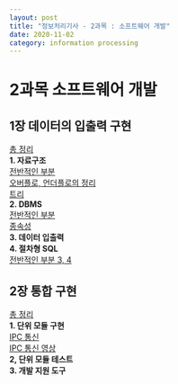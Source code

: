 ```yaml
---
layout: post
title: "정보처리기사 - 2과목 : 소프트웨어 개발"
date: 2020-11-02
category: information processing
---
```

# 2과목 소프트웨어 개발
## 1장 데이터의 입출력 구현
[총 정리](https://1d1cblog.tistory.com/154?category=847035)   
**1. 자료구조**   
[전반적인 부분](https://m.blog.naver.com/limje1623/221842023446)   
[오버플로, 언더플로의 정리](https://m.blog.naver.com/PostView.nhn?blogId=dae0park&logNo=140199615748&proxyReferer=https:%2F%2Fwww.google.com%2F)   
[트리](https://gmlwjd9405.github.io/2018/08/12/data-structure-tree.html)   
**2. DBMS**    
[전반적인 부분](https://all-open.tistory.com/158)   
[종속성](https://slidesplayer.org/slide/16331242/)   
**3. 데이터 입출력**   
**4. 절차형 SQL**   
[전반적인 부분 3, 4](https://www.youtube.com/watch?v=vomjyqFqO34&list=PLKpxllD6C8Cli4UZqnDG4_77OU6XeF6e_&index=2&ab_channel=%EC%A3%BC%EA%B0%84%EC%BB%B4%EA%B3%B5)   

## 2장 통합 구현
[총 정리](https://www.youtube.com/watch?v=czUeBEkPOPE&ab_channel=%EC%A3%BC%EA%B0%84%EC%BB%B4%EA%B3%B5)   
**1. 단위 모듈 구현**   
[IPC 통신](https://jwprogramming.tistory.com/54)     
[IPC 통신 영상](https://www.youtube.com/watch?v=biDbn7FBbLs&ab_channel=%ED%95%9C%EB%B9%9B%EB%AF%B8%EB%94%94%EC%96%B4)   
**2, 단위 모듈 테스트**   
**3. 개발 지원 도구**   

